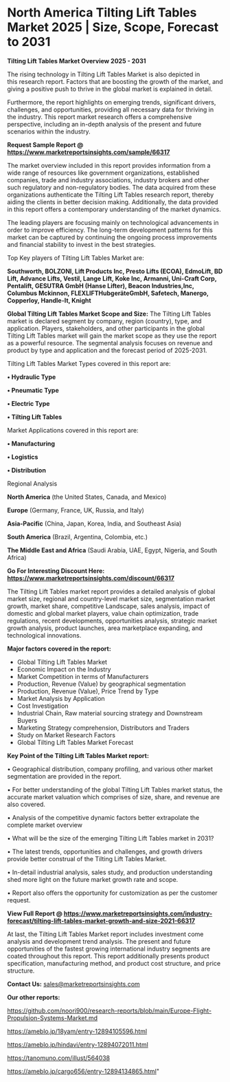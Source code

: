 # North America Tilting Lift Tables Market 2025 | Size, Scope, Forecast to 2031

<Strong> Tilting Lift Tables Market Overview 2025 - 2031</strong>

The rising technology in Tilting Lift Tables Market is also depicted in this research report. Factors that are boosting the growth of the market, and giving a positive push to thrive in the global market is explained in detail.

Furthermore, the report highlights on emerging trends, significant drivers, challenges, and opportunities, providing all necessary data for thriving in the industry. This report market research offers a comprehensive perspective, including an in-depth analysis of the present and future scenarios within the industry.

<strong>Request Sample Report @ <a href=https://www.marketreportsinsights.com/sample/66317>https://www.marketreportsinsights.com/sample/66317</a></strong>

The market overview included in this report provides information from a wide range of resources like government organizations, established companies, trade and industry associations, industry brokers and other such regulatory and non-regulatory bodies. The data acquired from these organizations authenticate the Tilting Lift Tables research report, thereby aiding the clients in better decision making. Additionally, the data provided in this report offers a contemporary understanding of the market dynamics.

The leading players are focusing mainly on technological advancements in order to improve efficiency. The long-term development patterns for this market can be captured by continuing the ongoing process improvements and financial stability to invest in the best strategies.

Top Key players of Tilting Lift Tables Market are:

<strong>Southworth, BOLZONI, Lift Products Inc, Presto Lifts (ECOA), EdmoLift, BD Lift, Advance Lifts, Vestil, Lange Lift, Koke Inc, Armanni, Uni-Craft Corp, Pentalift, GESUTRA GmbH (Hanse Lifter), Beacon Industries,Inc, Columbus Mckinnon, FLEXLIFTHubgeräteGmbH, Safetech, Manergo, Copperloy, Handle-It, Knight</strong>

<strong><b>Global Tilting Lift Tables Market Scope and Size:</b></strong>
The Tilting Lift Tables market is declared segment by company, region (country), type, and application. Players, stakeholders, and other participants in the global Tilting Lift Tables market will gain the market scope as they use the report as a powerful resource. The segmental analysis focuses on revenue and product by type and application and the forecast period of 2025-2031.

Tilting Lift Tables Market Types covered in this report are:

<strong>• Hydraulic Type

• Pneumatic Type

• Electric Type

• Tilting Lift Tables</strong>

Market Applications covered in this report are:

<strong>• Manufacturing

• Logistics

• Distribution</strong> 

Regional Analysis

<strong>North America</strong> (the United States, Canada, and Mexico)

<strong>Europe</strong> (Germany, France, UK, Russia, and Italy)

<strong>Asia-Pacific</strong> (China, Japan, Korea, India, and Southeast Asia)

<strong>South America</strong> (Brazil, Argentina, Colombia, etc.)

<strong>The Middle East and Africa</strong> (Saudi Arabia, UAE, Egypt, Nigeria, and South Africa)

<strong>Go For Interesting Discount Here: <a href=https://www.marketreportsinsights.com/discount/66317>https://www.marketreportsinsights.com/discount/66317</a></strong>

The Tilting Lift Tables market report provides a detailed analysis of global market size, regional and country-level market size, segmentation market growth, market share, competitive Landscape, sales analysis, impact of domestic and global market players, value chain optimization, trade regulations, recent developments, opportunities analysis, strategic market growth analysis, product launches, area marketplace expanding, and technological innovations.

<strong><b>Major factors covered in the report:</b></strong>
<ul>
  <li>Global Tilting Lift Tables Market </li>
  <li>Economic Impact on the Industry</li>
  <li>Market Competition in terms of Manufacturers</li>
  <li>Production, Revenue (Value) by geographical segmentation</li>
  <li>Production, Revenue (Value), Price Trend by Type</li>
  <li>Market Analysis by Application</li>
  <li>Cost Investigation</li>
  <li>Industrial Chain, Raw material sourcing strategy and Downstream Buyers</li>
  <li>Marketing Strategy comprehension, Distributors and Traders</li>
  <li>Study on Market Research Factors</li>
  <li>Global Tilting Lift Tables Market Forecast</li>
</ul>

<strong><b>Key Point of the Tilting Lift Tables Market report:</b></strong>

• Geographical distribution, company profiling, and various other market segmentation are provided in the report.

• For better understanding of the global Tilting Lift Tables market status, the accurate market valuation which comprises of size, share, and revenue are also covered.

• Analysis of the competitive dynamic factors better extrapolate the complete market overview

• What will be the size of the emerging Tilting Lift Tables market in 2031?

• The latest trends, opportunities and challenges, and growth drivers provide better construal of the Tilting Lift Tables Market.

• In-detail industrial analysis, sales study, and production understanding shed more light on the future market growth rate and scope.

• Report also offers the opportunity for customization as per the customer request.

<strong><b>View Full Report @ <a href=https://www.marketreportsinsights.com/industry-forecast/tilting-lift-tables-market-growth-and-size-2021-66317>https://www.marketreportsinsights.com/industry-forecast/tilting-lift-tables-market-growth-and-size-2021-66317</a></b></strong>


At last, the Tilting Lift Tables Market report includes investment come analysis and development trend analysis. The present and future opportunities of the fastest growing international industry segments are coated throughout this report. This report additionally presents product specification, manufacturing method, and product cost structure, and price structure.

<strong>Contact Us:</strong>
sales@marketreportsinsights.com

<strong>Our other reports:</strong>

<a href=https://github.com/noori900/research-reports/blob/main/Europe-Flight-Propulsion-Systems-Market.md>https://github.com/noori900/research-reports/blob/main/Europe-Flight-Propulsion-Systems-Market.md</a>

<a href=https://ameblo.jp/18yam/entry-12894105596.html>https://ameblo.jp/18yam/entry-12894105596.html</a>

<a href=https://ameblo.jp/hindavi/entry-12894072011.html>https://ameblo.jp/hindavi/entry-12894072011.html</a>

<a href=https://tanomuno.com/illust/564038>https://tanomuno.com/illust/564038</a>

<a href=https://ameblo.jp/cargo656/entry-12894134865.html>https://ameblo.jp/cargo656/entry-12894134865.html</a>"
